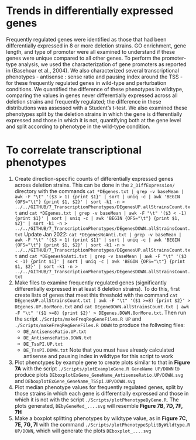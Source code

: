 # Trends in differentially expressed genes
Frequently regulated genes were identified as those that had been differentially expressed in 8 or more deletion strains. GO enrichment, gene length, and type of promoter were all examined to understand if these genes were unique compared to all other genes. To perform the promoter-type analysis, we used the characterization of gene promoters as reported in (Basehoar et al., 2004). We also characterized several transcriptional phenotypes - antisense : sense ratio and pausing index around the TSS - for these frequently regulated genes in wild-type and perturbation conditions. We quantified the difference of these phenotypes in wildtype, comparing the values in genes never differentially expressed across all deletion strains and frequently regulated; the difference in these distributions was assessed with a Student’s t-test. We also examined these phenotypes split by the deletion strains in which the gene is differentially expressed and those in which it is not, quantifying both at the gene level and split according to phenotype in the wild-type condition.

# To correlate transcriptional phenotypes
1. Create direction-specific counts of differentially expressed genes across deletion strains. This can be done in the `2_DiffExpression/` directory with the commands `cat *DEgenes.txt | grep -v baseMean | awk -F "\t" '($3 > 1) {print $1}' | sort | uniq -c | awk 'BEGIN {OFS="\t"} {print $1, $2}' | sort -k1 -n > ../../GITHUB/7_TranscriptionPhenotypes/DEgenesUP.allStrainsCount.txt` and `cat *DEgenes.txt | grep -v baseMean | awk -F "\t" '($3 < -1) {print $1}' | sort | uniq -c | awk 'BEGIN {OFS="\t"} {print $1, $2}' | sort -k1 -n > ../../GITHUB/7_TranscriptionPhenotypes/DEgenesDOWN.allStrainsCount.txt`  Update Jan 2022: `cat *DEgenesNoAnti.txt | grep -v baseMean | awk -F "\t" '($3 > 1) {print $1}' | sort | uniq -c | awk 'BEGIN {OFS="\t"} {print $1, $2}' | sort -k1 -n > ../../GITHUB/7_TranscriptionPhenotypes/DEgenesUP.allStrainsCount.txt` and `cat *DEgenesNoAnti.txt | grep -v baseMean | awk -F "\t" '($3 < -1) {print $1}' | sort | uniq -c | awk 'BEGIN {OFS="\t"} {print $1, $2}' | sort -k1 -n > ../../GITHUB/7_TranscriptionPhenotypes/DEgenesDOWN.allStrainsCount.txt`
2. Make files to examine frequently regulated genes (significantly differentially expressed in at least 8 deletion strains). To do this, first create lists of genes that meet this threshold with the command `cat DEgenesUP.allStrainsCount.txt | awk -F "\t" '($1 >=8) {print $2}' > DEgenes.UP.8orMore.txt` and `cat DEgeneDOWN.allStrainsCount.txt | awk -F "\t" '($1 >=8) {print $2}' > DEgenes.DOWN.8orMore.txt`. Then run the script `./Scripts/makeFreqRegGeneFiles.R UP` and `./Scripts/makeFreqRegGeneFiles.R DOWN` to produce the follwoing files:
   - `DE_AntisenseRatio.UP.txt`
   - `DE_AntisenseRatio.DOWN.txt`
   - `DE_TssPI.UP.txt`
   - `DE_TssPI.DOWN.txt`
Note that you must have already calculated antisense and pausing index in wildtype for this script to work
3. Plot phenotypes by example gene to create plots similar to that in **Figure 7A** with the script `./Scripts/plotExampleGene.R GeneName UP/DOWN` to produce plots `DEboxplotExGene_GeneName_AntisenseRatio.UP/DOWN.svg` and `DEboxplotExGene_GeneName_TSSpi.UP/DOWN.svg`
4. Plot median phenotype values for frequently regulated genes, split by those strains in which each gene is differentially expressed and those in which it is not with the script `./Scripts/plotPhenotypeByGene.R`. The plots generated, `DEbyGeneMed_....svg` will resemble **Figure 7B, 7D, 7F, 7H**
5. Make a boxplot splitting phenotypes by wildtype value, as in **Figure 7C, 7E, 7G, 7I** with the command `./Scripts/plotPhenotypeSplitByWildtype.R UP/DOWN`, which will generate the plots `DEboxplot_....svg`
